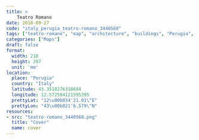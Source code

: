 ```yaml
---
title: > 
    Teatro Romano
date: 2018-09-27
code: "italy_perugia_teatro-romano_3440568"
tags: ["teatro-romano", "map", "architecture", "buildings", "Perugia", "Italy"]
categories: ["Maps"]
draft: false
format:
  width: 210
  height: 297
  unit: 'mm'
location:
  place: "Perugia"
  country: "Italy"
  latitude: 43.3518276318684
  longitude: 12.572504121595395
  prettyLat: "12\u00b034'21.01\"E"
  prettyLon: "43\u00b021'6.579\"N"
resources:
- src: "teatro-romano_3440568.png"
  title: "Cover"
  name: cover
---
```

